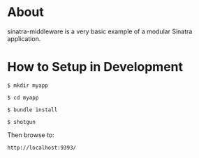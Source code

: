 About
=====
sinatra-middleware is a very basic example of a modular Sinatra application.

How to Setup in Development
===========================

`$ mkdir myapp`

`$ cd myapp`

`$ bundle install`

`$ shotgun`

Then browse to:

`http://localhost:9393/`